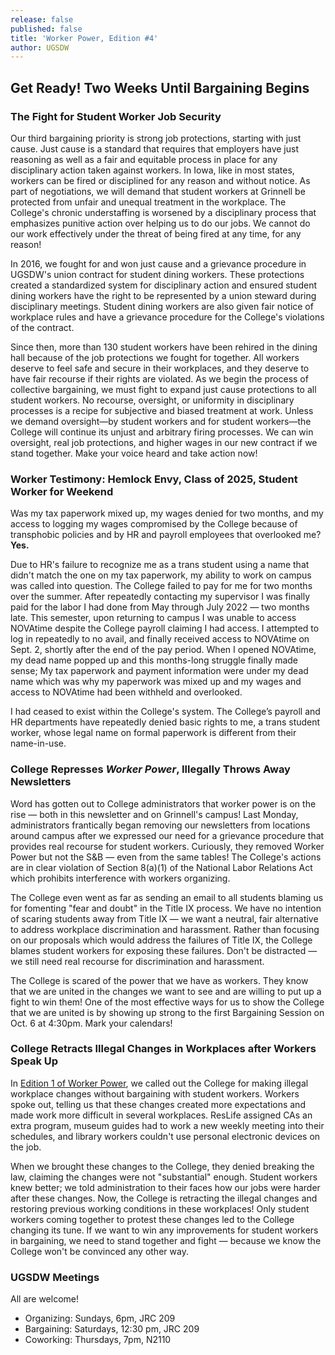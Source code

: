 ```yaml
---
release: false
published: false
title: 'Worker Power, Edition #4'
author: UGSDW
---
```

## Get Ready! Two Weeks Until Bargaining Begins

### The Fight for Student Worker Job Security

Our third bargaining priority is strong job protections, starting with just cause. Just cause is a standard that requires that employers have just reasoning as well as a fair and equitable process in place for any disciplinary action taken against workers. In Iowa, like in most states, workers can be fired or disciplined for any reason and without notice. As part of negotiations, we will demand that student workers at Grinnell be protected from unfair and unequal treatment in the workplace. The College's chronic understaffing is worsened by a disciplinary process that emphasizes punitive action over helping us to do our jobs. We cannot do our work effectively under the threat of being fired at any time, for any reason!

In 2016, we fought for and won just cause and a grievance procedure in UGSDW's union contract for student dining workers. These protections created a standardized system for disciplinary action and ensured student dining workers have the right to be represented by a union steward during disciplinary meetings. Student dining workers are also given fair notice of workplace rules and have a grievance procedure for the College's violations of the contract. 

Since then, more than 130 student workers have been rehired in the dining hall because of the job protections we fought for together. All workers deserve to feel safe and secure in their workplaces, and they deserve to have fair recourse if their rights are violated. As we begin the process of collective bargaining, we must fight to expand just cause protections to all student workers. No recourse, oversight, or uniformity in disciplinary processes is a recipe for subjective and biased treatment at work. Unless we demand oversight—by student workers and for student workers—the College will continue its unjust and arbitrary firing processes. We can win oversight, real job protections, and higher wages in our new contract if we stand together.
Make your voice heard and take action now!

### Worker Testimony: Hemlock Envy, Class of 2025, Student Worker for Weekend

Was my tax paperwork mixed up, my wages denied for two months, and my access to logging my wages compromised by the College because of transphobic policies and by HR and payroll employees that overlooked me? **Yes.** 

Due to HR's failure to recognize me as a trans student using a name that didn't match the one on my tax paperwork, my ability to work on campus was called into question. The College failed to pay for me for two months over the summer. After repeatedly contacting my supervisor I was finally paid for the labor I had done from May through July 2022 — two months late. This semester, upon returning to campus I was unable to access NOVAtime despite the College payroll claiming I had access. I attempted to log in repeatedly to no avail, and finally received access to NOVAtime on Sept. 2, shortly after the end of the pay period. When I opened NOVAtime, my dead name popped up and this months-long struggle finally made sense; My tax paperwork and payment information were under my dead name which was why my paperwork was mixed up and my wages and access to NOVAtime had been withheld and overlooked. 

I had ceased to exist within the College's system. The College’s payroll and HR departments have repeatedly denied basic rights to me, a trans student worker, whose legal name on formal paperwork is different from their name-in-use.

### College Represses *Worker Power*, Illegally Throws Away Newsletters

Word has gotten out to College administrators that worker power is on the rise — both in this newsletter and on Grinnell's campus! Last Monday, administrators frantically began removing our newsletters from locations around campus after we expressed our need for a grievance procedure that provides real recourse for student workers. Curiously, they removed Worker Power but not the S&B — even from the same tables! The College's actions are in clear violation of Section 8(a)(1) of the National Labor Relations Act which prohibits interference with workers organizing. 

The College even went as far as sending an email to all students blaming us for fomenting "fear and doubt" in the Title IX process. We have no intention of scaring students away from Title IX — we want a neutral, fair alternative to address workplace discrimination and harassment. Rather than focusing on our proposals which would address the failures of Title IX, the College blames student workers for exposing these failures. Don't be distracted — we still need real recourse for discrimination and harassment. 

The College is scared of the power that we have as workers. They know that we are united in the changes we want to see and are willing to put up a fight to win them! One of the most effective ways for us to show the College that we are united is by showing up strong to the first Bargaining Session on Oct. 6 at 4:30pm. Mark your calendars!

### College Retracts Illegal Changes in Workplaces after Workers Speak Up

In [Edition 1 of Worker Power](https://www.ugsdw.org/2022/09/05/worker-power-edition-1/), we called out the College for making illegal workplace changes without bargaining with student workers. Workers spoke out, telling us that these changes created more expectations and made work more difficult in several workplaces. ResLife assigned CAs an extra program, museum guides had to work a new weekly meeting into their schedules, and library workers couldn't use personal electronic devices on the job. 

When we brought these changes to the College, they denied breaking the law, claiming the changes were not "substantial" enough. Student workers knew better; we told administration to their faces how our jobs were harder after these changes. Now, the College is retracting the illegal changes and restoring previous working conditions in these workplaces! Only student workers coming together to protest these changes led to the College changing its tune. If we want to win any improvements for student workers in bargaining, we need to stand together and fight —  because we know the College won't be convinced any other way.

### UGSDW Meetings
All are welcome!
- Organizing: Sundays, 6pm, JRC 209
- Bargaining: Saturdays, 12:30 pm, JRC 209
- Coworking: Thursdays, 7pm, N2110